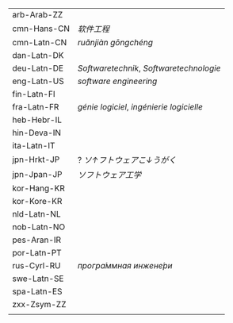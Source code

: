 | | |
|-|-|
| arb-Arab-ZZ |  |
| cmn-Hans-CN | _软件工程_ |
| cmn-Latn-CN | _ruǎnjiàn gōngchéng_ |
| dan-Latn-DK |  |
| deu-Latn-DE | _Softwaretechnik_, _Softwaretechnologie_ |
| eng-Latn-US | _software engineering_ |
| fin-Latn-FI |  |
| fra-Latn-FR | _génie logiciel_, _ingénierie logicielle_ |
| heb-Hebr-IL |  |
| hin-Deva-IN |  |
| ita-Latn-IT |  |
| jpn-Hrkt-JP | ? _ソ↑フトウェアこ↓うがく_ |
| jpn-Jpan-JP | _ソフトウェア工学_ |
| kor-Hang-KR |  |
| kor-Kore-KR |  |
| nld-Latn-NL |  |
| nob-Latn-NO |  |
| pes-Aran-IR |  |
| por-Latn-PT |  |
| rus-Cyrl-RU | _програ́ммная инжене́ри_ |
| swe-Latn-SE |  |
| spa-Latn-ES |  |
| zxx-Zsym-ZZ |  |
|  |  |
